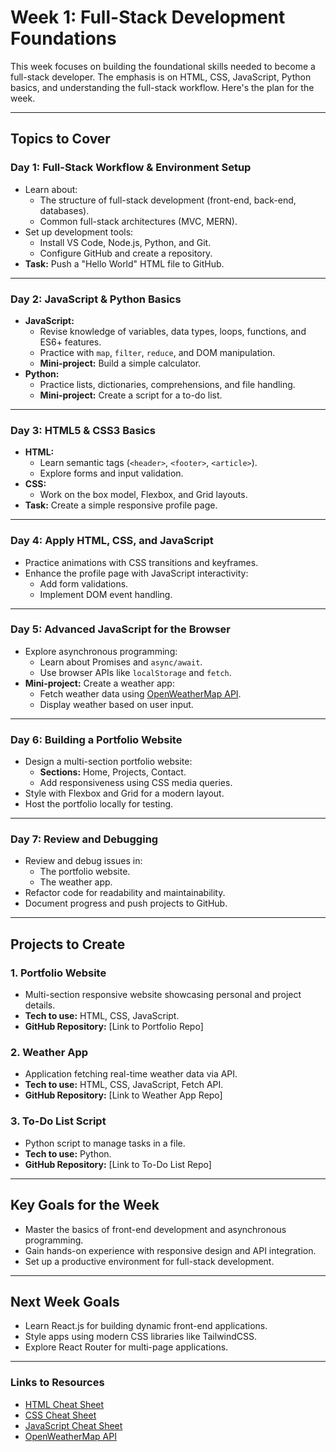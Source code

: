 # Week 1: Full-Stack Development Foundations

This week focuses on building the foundational skills needed to become a full-stack developer. The emphasis is on HTML, CSS, JavaScript, Python basics, and understanding the full-stack workflow. Here's the plan for the week.

---

## **Topics to Cover**

### Day 1: Full-Stack Workflow & Environment Setup
- Learn about:
  - The structure of full-stack development (front-end, back-end, databases).
  - Common full-stack architectures (MVC, MERN).
- Set up development tools:
  - Install VS Code, Node.js, Python, and Git.
  - Configure GitHub and create a repository.
- **Task:** Push a "Hello World" HTML file to GitHub.

---

### Day 2: JavaScript & Python Basics
- **JavaScript:**
  - Revise knowledge of variables, data types, loops, functions, and ES6+ features.
  - Practice with `map`, `filter`, `reduce`, and DOM manipulation.
  - **Mini-project:** Build a simple calculator.
- **Python:**
  - Practice lists, dictionaries, comprehensions, and file handling.
  - **Mini-project:** Create a script for a to-do list.

---

### Day 3: HTML5 & CSS3 Basics
- **HTML:**
  - Learn semantic tags (`<header>`, `<footer>`, `<article>`).
  - Explore forms and input validation.
- **CSS:**
  - Work on the box model, Flexbox, and Grid layouts.
- **Task:** Create a simple responsive profile page.

---

### Day 4: Apply HTML, CSS, and JavaScript
- Practice animations with CSS transitions and keyframes.
- Enhance the profile page with JavaScript interactivity:
  - Add form validations.
  - Implement DOM event handling.

---

### Day 5: Advanced JavaScript for the Browser
- Explore asynchronous programming:
  - Learn about Promises and `async/await`.
  - Use browser APIs like `localStorage` and `fetch`.
- **Mini-project:** Create a weather app:
  - Fetch weather data using [OpenWeatherMap API](https://openweathermap.org/api).
  - Display weather based on user input.

---

### Day 6: Building a Portfolio Website
- Design a multi-section portfolio website:
  - **Sections:** Home, Projects, Contact.
  - Add responsiveness using CSS media queries.
- Style with Flexbox and Grid for a modern layout.
- Host the portfolio locally for testing.

---

### Day 7: Review and Debugging
- Review and debug issues in:
  - The portfolio website.
  - The weather app.
- Refactor code for readability and maintainability.
- Document progress and push projects to GitHub.

---

## **Projects to Create**

### 1. **Portfolio Website**
- Multi-section responsive website showcasing personal and project details.
- **Tech to use:** HTML, CSS, JavaScript.
- **GitHub Repository:** [Link to Portfolio Repo]

### 2. **Weather App**
- Application fetching real-time weather data via API.
- **Tech to use:** HTML, CSS, JavaScript, Fetch API.
- **GitHub Repository:** [Link to Weather App Repo]

### 3. **To-Do List Script**
- Python script to manage tasks in a file.
- **Tech to use:** Python.
- **GitHub Repository:** [Link to To-Do List Repo]

---

## **Key Goals for the Week**
- Master the basics of front-end development and asynchronous programming.
- Gain hands-on experience with responsive design and API integration.
- Set up a productive environment for full-stack development.

---

## **Next Week Goals**
- Learn React.js for building dynamic front-end applications.
- Style apps using modern CSS libraries like TailwindCSS.
- Explore React Router for multi-page applications.

---

### **Links to Resources**
- [HTML Cheat Sheet](https://htmlcheatsheet.com/)
- [CSS Cheat Sheet](https://htmlcheatsheet.com/css/)
- [JavaScript Cheat Sheet](https://htmlcheatsheet.com/js/)
- [OpenWeatherMap API](https://openweathermap.org/api)
